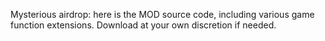 Mysterious airdrop: here is the MOD source code, including various game function extensions. Download at your own discretion if needed.
